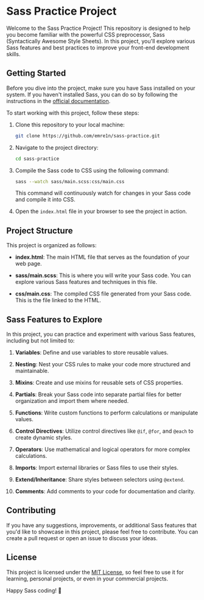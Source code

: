 # Sass Practice Project

Welcome to the Sass Practice Project! This repository is designed to help you become familiar with the powerful CSS preprocessor, Sass (Syntactically Awesome Style Sheets). In this project, you'll explore various Sass features and best practices to improve your front-end development skills.

## Getting Started

Before you dive into the project, make sure you have Sass installed on your system. If you haven't installed Sass, you can do so by following the instructions in the [official documentation](https://sass-lang.com/install).

To start working with this project, follow these steps:

1. Clone this repository to your local machine:

   ```bash
   git clone https://github.com/emre1n/sass-practice.git
   ```

2. Navigate to the project directory:

   ```bash
   cd sass-practice
   ```

3. Compile the Sass code to CSS using the following command:

   ```bash
   sass --watch sass/main.scss:css/main.css
   ```

   This command will continuously watch for changes in your Sass code and compile it into CSS.

4. Open the `index.html` file in your browser to see the project in action.

## Project Structure

This project is organized as follows:

- **index.html**: The main HTML file that serves as the foundation of your web page.

- **sass/main.scss**: This is where you will write your Sass code. You can explore various Sass features and techniques in this file.

- **css/main.css**: The compiled CSS file generated from your Sass code. This is the file linked to the HTML.

## Sass Features to Explore

In this project, you can practice and experiment with various Sass features, including but not limited to:

1. **Variables**: Define and use variables to store reusable values.

2. **Nesting**: Nest your CSS rules to make your code more structured and maintainable.

3. **Mixins**: Create and use mixins for reusable sets of CSS properties.

4. **Partials**: Break your Sass code into separate partial files for better organization and import them where needed.

5. **Functions**: Write custom functions to perform calculations or manipulate values.

6. **Control Directives**: Utilize control directives like `@if`, `@for`, and `@each` to create dynamic styles.

7. **Operators**: Use mathematical and logical operators for more complex calculations.

8. **Imports**: Import external libraries or Sass files to use their styles.

9. **Extend/Inheritance**: Share styles between selectors using `@extend`.

10. **Comments**: Add comments to your code for documentation and clarity.

## Contributing

If you have any suggestions, improvements, or additional Sass features that you'd like to showcase in this project, please feel free to contribute. You can create a pull request or open an issue to discuss your ideas.

## License

This project is licensed under the [MIT License](LICENSE), so feel free to use it for learning, personal projects, or even in your commercial projects.

Happy Sass coding! 🚀
